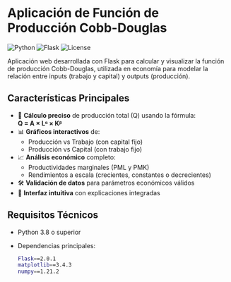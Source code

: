 # Aplicación de Función de Producción Cobb-Douglas

![Python](https://img.shields.io/badge/Python-3.8%2B-blue)
![Flask](https://img.shields.io/badge/Flask-2.0.1-green)
![License](https://img.shields.io/badge/License-MIT-yellow)

Aplicación web desarrollada con Flask para calcular y visualizar la función de producción Cobb-Douglas, utilizada en economía para modelar la relación entre inputs (trabajo y capital) y outputs (producción).

## Características Principales

- 🧮 **Cálculo preciso** de producción total (Q) usando la fórmula:  
  **Q = A × Lᵅ × Kᵝ**
- 📊 **Gráficos interactivos** de:
  - Producción vs Trabajo (con capital fijo)
  - Producción vs Capital (con trabajo fijo)
- 📈 **Análisis económico** completo:
  - Productividades marginales (PML y PMK)
  - Rendimientos a escala (crecientes, constantes o decrecientes)
- 🛠️ **Validación de datos** para parámetros económicos válidos
- 🎨 **Interfaz intuitiva** con explicaciones integradas

## Requisitos Técnicos

- Python 3.8 o superior
- Dependencias principales:

  ```bash
  Flask==2.0.1
  matplotlib==3.4.3
  numpy==1.21.2
  